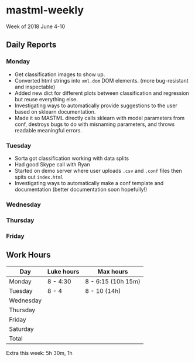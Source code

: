 
# mastml-weekly

Week of 2018 June 4-10

## Daily Reports

### Monday

- Get classification images to show up.
- Converted html strings into `xml.dom` DOM elements. (more bug-resistant and inspectable)
- Added new dict for different plots between classification and regression but reuse everything else.
- Investigating ways to automatically provide suggestions to the user based on sklearn documentation.
- Made it so MASTML directly calls sklearn with model parameters from conf, destroys bugs to do with misnaming parameters, and throws readable meaningful errors.
 
### Tuesday

- Sorta got classification working with data splits
- Had good Skype call with Ryan
- Started on demo server where user uploads `.csv` and `.conf` files then spits out `index.html`
- Investigating ways to automatically make a conf template and documentation (better documentation soon hopefully!)

### Wednesday


### Thursday


### Friday

## Work Hours

Day | Luke hours | Max hours
--- | --- | ---
Monday | 8 - 4:30 | 8 - 6:15 (10h 15m)
Tuesday | 8 - 4 | 8 - 10 (14h)
Wednesday | | 
Thursday | | 
Friday | | 
Saturday | | 
Total |  | 

Extra this week: 5h 30m, 1h
